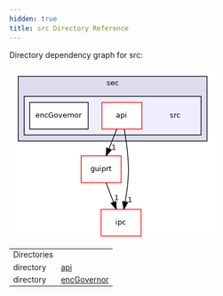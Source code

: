 ```yaml
---
hidden: true
title: src Directory Reference
---
```


Directory dependency graph for src:

![sec/src](dir_8266e5c14dc74e90f33f07ca932afbf0_dep.png)

|  |  |
|----|----|
| Directories |  |
| directory   | <a href="dir_b923322e571c7bbbdf8ca0235601f24c.md">api</a> |
| directory   | <a href="dir_392d0ba8ece8ddb75fcebd1da8260a3d.md">encGovernor</a> |

